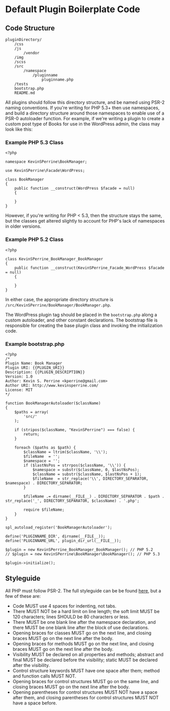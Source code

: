 # Default Plugin Boilerplate Code

## Code Structure

```
pluginDirectory/
    /css
    /js
        /vendor
    /img
    /scss
    /src
        /namespace
            /pluginname
                pluginname.php
    /tests
    bootstrap.php
    README.md
```

All plugins should follow this directory structure, and be named using PSR-2
naming conventions. If you're writing for PHP 5.3+ then use namespaces, and
build a directory structure around those namespaces to enable use of a PSR-0
autoloader function. For example, if we're writing a plugin to create a custom
post type of Books for use in the WordPress admin, the class may look like this:

### Example PHP 5.3 Class
```
<?php

namespace KevinSPerrine\BookManager;

use KevinSPerrine\Facade\WordPress;

class BookManager
{
    public function __construct(WordPress $facade = null)
    {

    }
}
```

However, if you're writing for PHP < 5.3, then the structure stays the same, but the classes get altered slightly to account for PHP's lack of namespaces in older versions.

### Example PHP 5.2 Class
```
<?php

class KevinSPerrine_BookManager_BookManager
{
    public function __construct(KevinSPerrine_Facade_WordPress $facade = null)
    {

    }
}
```

In either case, the appropriate directory structure is `/src/KevinSPerrine/BookManager/BookManager.php`.

The WordPress plugin tag should be placed in the `bootstrap.php` along a custom autoloader, and other constant declarations. The bootstrap file is responsible for creating the base plugin class and invoking the initialization code.

### Example bootstrap.php
```
<?php
/*
Plugin Name: Book Manager
Plugin URI: {{PLUGIN_URI}}
Description: {{PLUGIN_DESCRIPTION}}
Version: 1.0
Author: Kevin S. Perrine <kperrine@gmail.com>
Author URI: http://www.kevinsperrine.com/
License: MIT
*/

function BookManagerAutoloader($className)
{
    $paths = array(
        'src/'
    );

    if (stripos($className, "KevinSPerrine") === false) {
        return;
    }

    foreach ($paths as $path) {
        $className = ltrim($className, '\\');
        $fileName  = '';
        $namespace = '';
        if ($lastNsPos = strrpos($className, '\\')) {
            $namespace = substr($className, 0, $lastNsPos);
            $className = substr($className, $lastNsPos + 1);
            $fileName  = str_replace('\\', DIRECTORY_SEPARATOR, $namespace) . DIRECTORY_SEPARATOR;
        }

        $fileName .= dirname(__FILE__) . DIRECTORY_SEPARATOR . $path . str_replace('_', DIRECTORY_SEPARATOR, $className) . '.php';

        require $fileName;
    }
}

spl_autoload_register('BookManagerAutoloader');

define('PLUGINNAME_DIR', dirname(__FILE__));
define('PLUGINNAME_URL', plugin_dir_url(__FILE__));

$plugin = new KevinSPerrine_BookManager_BookManager(); // PHP 5.2
// $plugin = new KevinSPerrine\BookManager\BookManager(); // PHP 5.3

$plugin->initialize();
```

## Styleguide
All PHP must follow PSR-2. The full styleguide can be be found [here](https://github.com/php-fig/fig-standards/blob/master/accepted/PSR-2-coding-style-guide.md), but a few of these are:

* Code MUST use 4 spaces for indenting, not tabs.
* There MUST NOT be a hard limit on line length; the soft limit MUST be 120 characters; lines SHOULD be 80 characters or less.
* There MUST be one blank line after the namespace declaration, and there MUST be one blank line after the block of use declarations.
* Opening braces for classes MUST go on the next line, and closing braces MUST go on the next line after the body.
* Opening braces for methods MUST go on the next line, and closing braces MUST go on the next line after the body.
* Visibility MUST be declared on all properties and methods; abstract and final MUST be declared before the visibility; static MUST be declared after the visibility.
* Control structure keywords MUST have one space after them; method and function calls MUST NOT.
* Opening braces for control structures MUST go on the same line, and closing braces MUST go on the next line after the body.
* Opening parentheses for control structures MUST NOT have a space after them, and closing parentheses for control structures MUST NOT have a space before.